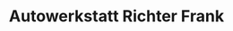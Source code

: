 ---
title: "Autowerkstatt Richter Frank"
url: /olbernhau/autowerkstatt-richter-frank/
shop: Autowerkstatt
---